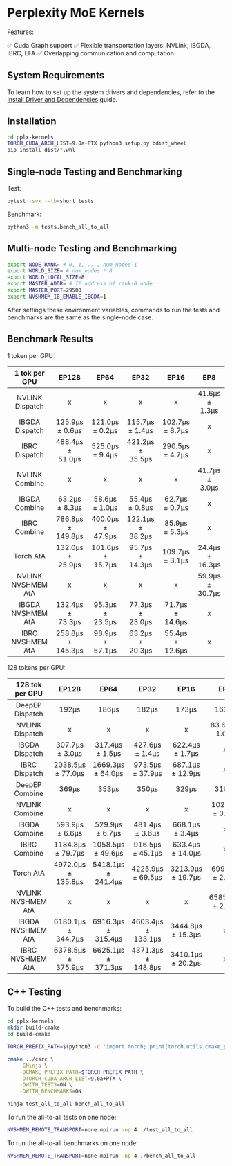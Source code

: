 # Perplexity MoE Kernels

Features:

✅ Cuda Graph support
✅ Flexible transportation layers: NVLink, IBGDA, IBRC, EFA
✅ Overlapping communication and computation

## System Requirements

To learn how to set up the system drivers and dependencies, refer to the [Install Driver and Dependencies](docs/install-driver-and-dependencies.md) guide.

## Installation

```bash
cd pplx-kernels
TORCH_CUDA_ARCH_LIST=9.0a+PTX python3 setup.py bdist_wheel
pip install dist/*.whl
```

## Single-node Testing and Benchmarking

Test:

```bash
pytest -svx --tb=short tests
```

Benchmark:

```bash
python3 -m tests.bench_all_to_all
```

## Multi-node Testing and Benchmarking

```bash
export NODE_RANK= # 0, 1, ..., num_nodes-1
export WORLD_SIZE= # num_nodes * 8
export WORLD_LOCAL_SIZE=8
export MASTER_ADDR= # IP address of rank-0 node
export MASTER_PORT=29500
export NVSHMEM_IB_ENABLE_IBGDA=1
```

After settings these environment variables, commands to run the tests and benchmarks are the same as the single-node case.

## Benchmark Results

1 token per GPU:

|    1 tok per GPU   |       EP128       |       EP64       |       EP32       |       EP16       |       EP8       |
|:------------------:|:-----------------:|:----------------:|:----------------:|:----------------:|:---------------:|
|   NVLINK Dispatch  | x                 | x                | x                | x                | 41.6μs ±  1.3μs |
|   IBGDA Dispatch   | 125.9μs ±  0.6μs  | 121.0μs ±  0.2μs | 115.7μs ±  1.4μs | 102.7μs ±  8.7μs | x               |
|    IBRC Dispatch   | 488.4μs ± 51.0μs  | 525.0μs ±  9.4μs | 421.2μs ± 35.5μs | 290.5μs ±  4.7μs | x               |
|   NVLINK Combine   | x                 | x                | x                | x                | 41.7μs ±  3.0μs |
|    IBGDA Combine   | 63.2μs ±  8.3μs   | 58.6μs ±  1.0μs  | 55.4μs ±  0.8μs  | 62.7μs ±  0.7μs  | x               |
|    IBRC Combine    | 786.8μs ± 149.8μs | 400.0μs ± 47.9μs | 122.1μs ± 38.2μs | 85.9μs ±  5.3μs  | x               |
|      Torch AtA     | 132.0μs ± 25.9μs  | 101.6μs ± 15.7μs | 95.7μs ± 14.3μs  | 109.7μs ±  3.1μs | 24.4μs ± 16.3μs |
| NVLINK NVSHMEM AtA | x                 | x                | x                | x                | 59.9μs ± 30.7μs |
|  IBGDA NVSHMEM AtA | 132.4μs ± 73.3μs  | 95.3μs ± 23.5μs  | 77.3μs ± 23.0μs  | 71.7μs ± 14.6μs  | x               |
|  IBRC NVSHMEM AtA  | 258.8μs ± 145.3μs | 98.9μs ± 57.1μs  | 63.2μs ± 20.3μs  | 55.4μs ± 12.6μs  | x               |


128 tokens per GPU:

|   128 tok per GPU  |        EP128       |        EP64        |        EP32        |        EP16       |        EP8        |
|:------------------:|:------------------:|:------------------:|:------------------:|:-----------------:|:-----------------:|
|   DeepEP Dispatch  | 192μs              | 186μs              | 182μs              | 173μs             | 163μs             |
|   NVLINK Dispatch  | x                  | x                  | x                  | x                 | 83.6μs ±  1.0μs   |
|   IBGDA Dispatch   | 307.7μs ±  3.0μs   | 317.4μs ±  1.5μs   | 427.6μs ±  1.4μs   | 622.4μs ±  1.7μs  | x                 |
|    IBRC Dispatch   | 2038.5μs ± 77.0μs  | 1669.3μs ± 64.0μs  | 973.5μs ± 37.9μs   | 687.1μs ± 12.9μs  | x                 |
|   DeepEP Combine   | 369μs              | 353μs              | 350μs              | 329μs             | 318μs             |
|   NVLINK Combine   | x                  | x                  | x                  | x                 | 102.3μs ±  0.6μs  |
|    IBGDA Combine   | 593.9μs ±  6.6μs   | 529.9μs ±  6.7μs   | 481.4μs ±  3.6μs   | 668.1μs ±  3.4μs  | x                 |
|    IBRC Combine    | 1184.8μs ± 79.7μs  | 1058.5μs ± 49.6μs  | 916.5μs ± 45.1μs   | 633.4μs ± 14.0μs  | x                 |
|      Torch AtA     | 4972.0μs ± 135.8μs | 5418.1μs ± 241.4μs | 4225.9μs ± 69.5μs  | 3213.9μs ± 19.7μs | 699.9μs ±  2.2μs  |
| NVLINK NVSHMEM AtA | x                  | x                  | x                  | x                 | 6585.3μs ±  2.4μs |
|  IBGDA NVSHMEM AtA | 6180.1μs ± 344.7μs | 6916.3μs ± 315.4μs | 4603.4μs ± 133.1μs | 3444.8μs ± 15.3μs | x                 |
|  IBRC NVSHMEM AtA  | 6378.5μs ± 375.9μs | 6625.1μs ± 371.3μs | 4371.3μs ± 148.8μs | 3410.1μs ± 20.2μs | x                 |


## C++ Testing

To build the C++ tests and benchmarks:

```bash
cd pplx-kernels
mkdir build-cmake
cd build-cmake

TORCH_PREFIX_PATH=$(python3 -c 'import torch; print(torch.utils.cmake_prefix_path)')

cmake ../csrc \
    -GNinja \
    -DCMAKE_PREFIX_PATH=$TORCH_PREFIX_PATH \
    -DTORCH_CUDA_ARCH_LIST=9.0a+PTX \
    -DWITH_TESTS=ON \
    -DWITH_BENCHMARKS=ON

ninja test_all_to_all bench_all_to_all
```

To run the all-to-all tests on one node:

```bash
NVSHMEM_REMOTE_TRANSPORT=none mpirun -np 4 ./test_all_to_all
```


To run the all-to-all benchmarks on one node:

```bash
NVSHMEM_REMOTE_TRANSPORT=none mpirun -np 4 ./bench_all_to_all
```
